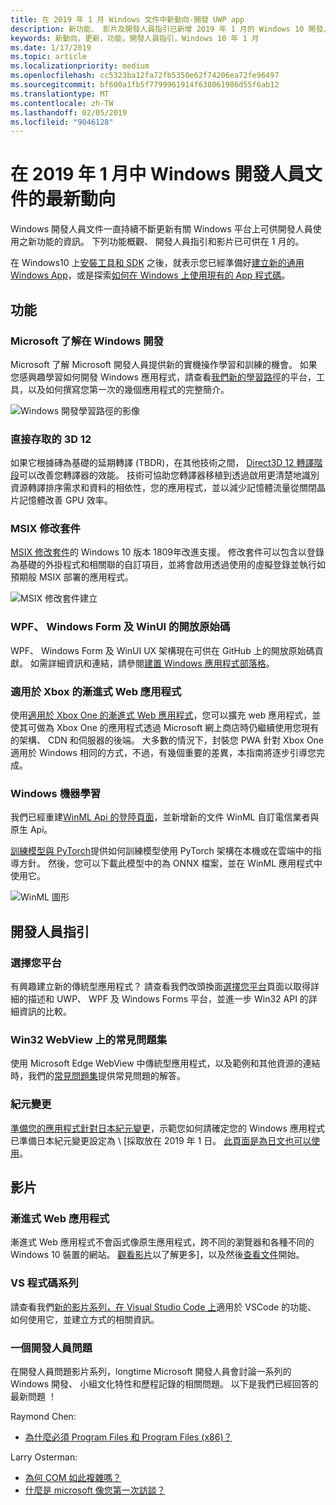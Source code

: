 ```yaml
---
title: 在 2019 年 1 月 Windows 文件中新動向-開發 UWP app
description: 新功能、 影片及開發人員指引已新增 2019 年 1 月的 Windows 10 開發人員文件
keywords: 新動向，更新，功能，開發人員指引，Windows 10 年 1 月
ms.date: 1/17/2019
ms.topic: article
ms.localizationpriority: medium
ms.openlocfilehash: cc5323ba12fa72fb5350e62f74206ea72fe96497
ms.sourcegitcommit: bf600a1fb5f7799961914f638061986d55f6ab12
ms.translationtype: MT
ms.contentlocale: zh-TW
ms.lasthandoff: 02/05/2019
ms.locfileid: "9046128"
---
```

# <a name="whats-new-in-the-windows-developer-docs-in-january-2019"></a>在 2019 年 1 月中 Windows 開發人員文件的最新動向

Windows 開發人員文件一直持續不斷更新有關 Windows 平台上可供開發人員使用之新功能的資訊。 下列功能概觀、 開發人員指引和影片已可供在 1 月的。

在 Windows10 上[安裝工具和 SDK](https://go.microsoft.com/fwlink/?LinkId=821431) 之後，就表示您已經準備好[建立新的通用 Windows App](../get-started/create-uwp-apps.md)，或是探索[如何在 Windows 上使用現有的 App 程式碼](../porting/index.md)。

## <a name="features"></a>功能

### <a name="windows-development-on-microsoft-learn"></a>Microsoft 了解在 Windows 開發

Microsoft 了解 Microsoft 開發人員提供新的實機操作學習和訓練的機會。 如果您感興趣學習如何開發 Windows 應用程式，請查看[我們新的學習路徑](https://docs.microsoft.com/learn/paths/develop-windows10-apps/)的平台，工具，以及如何撰寫您第一次的幾個應用程式的完整簡介。

![Windows 開發學習路徑的影像](images/windows-learn.png)

### <a name="direct-3d-12"></a>直接存取的 3D 12

如果它根據磚為基礎的延期轉譯 (TBDR)，在其他技術之間， [Direct3D 12 轉譯階段](/windows/desktop/direct3d12/direct3d-12-render-passes)可以改善您轉譯器的效能。 技術可協助您轉譯器移植到透過啟用更清楚地識別資源轉譯排序需求和資料的相依性，您的應用程式，並以減少記憶體流量從關閉晶片記憶體改善 GPU 效率。

### <a name="msix-modification-packages"></a>MSIX 修改套件

[MSIX 修改套件](https://docs.microsoft.com/windows/msix/modification-package-1809-update)的 Windows 10 版本 1809年改進支援。 修改套件可以包含以登錄為基礎的外掛程式和相關聯的自訂項目，並將會啟用透過使用的虛擬登錄並執行如預期般 MSIX 部署的應用程式。

![MSIX 修改套件建立](images/msix-modification-package.png)

### <a name="open-source-of-wpf-windows-forms-and-winui"></a>WPF、 Windows Form 及 WinUI 的開放原始碼

WPF、 Windows Form 及 WinUI UX 架構現在可供在 GitHub 上的開放原始碼貢獻。 如需詳細資訊和連結，請參閱[建置 Windows 應用程式部落格](https://blogs.windows.com/buildingapps/2018/12/04/announcing-open-source-of-wpf-windows-forms-and-winui-at-microsoft-connect-2018/#OKZjJs1VVTrMMtkL.97)。

### <a name="progressive-web-apps-for-xbox"></a>適用於 Xbox 的漸進式 Web 應用程式

使用[適用於 Xbox One 的漸進式 Web 應用程式](https://docs.microsoft.com/microsoft-edge/progressive-web-apps/xbox-considerations)，您可以擴充 web 應用程式，並使其可做為 Xbox One 的應用程式透過 Microsoft 網上商店時仍繼續使用您現有的架構、 CDN 和伺服器的後端。 大多數的情況下，封裝您 PWA 針對 Xbox One 適用於 Windows 相同的方式，不過，有幾個重要的差異，本指南將逐步引導您完成。

### <a name="windows-machine-learning"></a>Windows 機器學習

我們已經重建[WinML Api 的登陸頁面](https://docs.microsoft.com/windows/ai/api-reference)，並新增新的文件 WinML 自訂電信業者與原生 Api。

[訓練模型與 PyTorch](https://docs.microsoft.com/windows/ai/train-model-pytorch)提供如何訓練模型使用 PyTorch 架構在本機或在雲端中的指導方針。 然後，您可以下載此模型中的為 ONNX 檔案，並在 WinML 應用程式中使用它。

![WinML 圖形](images/winml-graphic.png)

## <a name="developer-guidance"></a>開發人員指引

### <a name="choose-your-platform"></a>選擇您平台

有興趣建立新的傳統型應用程式？ 請查看我們改頭換面[選擇您平台](https://docs.microsoft.com/windows/desktop/choose-your-technology)頁面以取得詳細的描述和 UWP、 WPF 及 Windows Forms 平台，並進一步 Win32 API 的詳細資訊的比較。

### <a name="faqs-on-win32-webview"></a>Win32 WebView 上的常見問題集

使用 Microsoft Edge WebView 中傳統型應用程式，以及範例和其他資源的連結時，我們的[常見問題集](https://docs.microsoft.com/windows/communitytoolkit/controls/wpf-winforms/webview#frequently-asked-questions-faqs)提供常見問題的解答。

### <a name="japanese-era-change"></a>紀元變更

[準備您的應用程式針對日本紀元變更](../design/globalizing/japanese-era-change.md)，示範您如何請確定您的 Windows 應用程式已準備日本紀元變更設定為 \ [採取放在 2019 年 1 日。 [此頁面是為日文也可以使用](https://docs.microsoft.com/ja-jp/windows/uwp/design/globalizing/japanese-era-change)。

## <a name="videos"></a>影片

### <a name="progressive-web-apps"></a>漸進式 Web 應用程式

漸進式 Web 應用程式不會函式像原生應用程式，跨不同的瀏覽器和各種不同的 Windows 10 裝置的網站。 [觀看影片](https://youtu.be/ugAewC3308Y)以了解更多]，以及然後[查看文件](https://aka.ms/Windows-PWA)開始。

### <a name="vs-code-series"></a>VS 程式碼系列

請查看我們[新的影片系列，在 Visual Studio Code 上](https://www.youtube.com/playlist?list=PLlrxD0HtieHjQX77y-0sWH9IZBTmv1tTx)適用於 VSCode 的功能、 如何使用它，並建立方式的相關資訊。

### <a name="one-dev-question"></a>一個開發人員問題

在開發人員問題影片系列，longtime Microsoft 開發人員會討論一系列的 Windows 開發、 小組文化特性和歷程記錄的相關問題。 以下是我們已經回答的最新問題 ！

Raymond Chen:

* [為什麼必須 Program Files 和 Program Files (x86)？](https://youtu.be/N7o9eJpFYco)

Larry Osterman:

* [為何 COM 如此複雜嗎？](https://youtu.be/-gkXAV-StVA )
* [什麼是 microsoft 像您第一次訪談？](https://youtu.be/qRb6otsHG5c)
